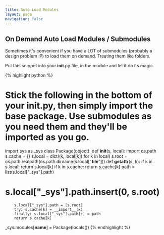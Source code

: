 ```yaml
---
title: Auto Load Modules
layout: page
navigation: false
---
```

## On Demand Auto Load Modules / Submodules

Sometimes it's convenient if you have a LOT of submodules (probably a design problem :P) to load them on demand. Treating them like folders.

Put this snippet into your __init__.py file, in the module and let it do its magic.


{% highlight python %}
# Stick the following in the bottom of your __init__.py, then simply import the base package. Use submodules as you need them and they'll be imported as you go.
import sys as _sys
class Package(object):
    def __init__(s, local):
        import os.path
        s.cache = {}
        s.local = dict((k, local[k]) for k in local)
        s.root = os.path.realpath(os.path.dirname(s.local["__file__"]))
    def __getattr__(s, k):
        if k in s.local: return s.local[k]
        if k in s.cache: return s.cache[k]
        path = list(s.local["_sys"].path)
#        s.local["_sys"].path.insert(0, s.root)
        s.local["_sys"].path = [s.root]
        try: s.cache[k] = __import__(k)
        finally: s.local["_sys"].path[:] = path
        return s.cache[k]
_sys.modules[__name__] = Package(locals())
{% endhighlight %}
